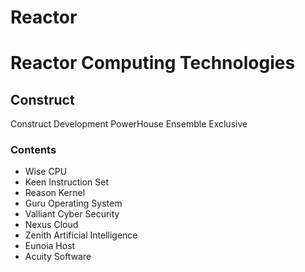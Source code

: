 # Reactor
# Reactor Computing Technologies

## Construct
Construct Development
PowerHouse Ensemble 
Exclusive 

### Contents
- Wise CPU
- Keen Instruction Set
- Reason Kernel
- Guru Operating System
- Valliant Cyber Security
- Nexus Cloud
- Zenith Artificial Intelligence
- Eunoia Host
- Acuity Software
